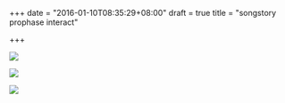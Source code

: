 +++
date = "2016-01-10T08:35:29+08:00"
draft = true
title = "songstory prophase interact"

+++



![](/images/song_story_interact_1.jpg)

![](/images/song_story_interact_2.jpg)

![](/images/song_story_interact_3.jpg)